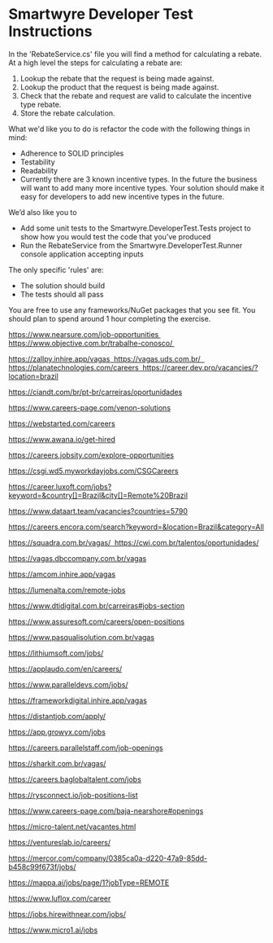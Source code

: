 # Smartwyre Developer Test Instructions

In the 'RebateService.cs' file you will find a method for calculating a rebate. At a high level the steps for calculating a rebate are:

 1. Lookup the rebate that the request is being made against.
 2. Lookup the product that the request is being made against.
 2. Check that the rebate and request are valid to calculate the incentive type rebate.
 3. Store the rebate calculation.

What we'd like you to do is refactor the code with the following things in mind:

 - Adherence to SOLID principles
 - Testability
 - Readability
 - Currently there are 3 known incentive types. In the future the business will want to add many more incentive types. Your solution should make it easy for developers to add new incentive types in the future.

We’d also like you to 
 - Add some unit tests to the Smartwyre.DeveloperTest.Tests project to show how you would test the code that you’ve produced 
 - Run the RebateService from the Smartwyre.DeveloperTest.Runner console application accepting inputs

The only specific 'rules' are:

- The solution should build
- The tests should all pass

You are free to use any frameworks/NuGet packages that you see fit. You should plan to spend around 1 hour completing the exercise.

https://www.nearsure.com/job-opportunities 
https://www.objective.com.br/trabalhe-conosco/ 

https://zallpy.inhire.app/vagas  https://vagas.uds.com.br/  https://planatechnologies.com/careers  https://career.dev.pro/vacancies/?location=brazil

https://ciandt.com/br/pt-br/carreiras/oportunidades

https://www.careers-page.com/venon-solutions

https://webstarted.com/careers

https://www.awana.io/get-hired

https://careers.jobsity.com/explore-opportunities

https://csgi.wd5.myworkdayjobs.com/CSGCareers

https://career.luxoft.com/jobs?keyword=&country[]=Brazil&city[]=Remote%20Brazil

https://www.dataart.team/vacancies?countries=5790

https://careers.encora.com/search?keyword=&location=Brazil&category=All

https://squadra.com.br/vagas/  https://cwi.com.br/talentos/oportunidades/

https://vagas.dbccompany.com.br/vagas

https://amcom.inhire.app/vagas

https://lumenalta.com/remote-jobs

https://www.dtidigital.com.br/carreiras#jobs-section

https://www.assuresoft.com/careers/open-positions

https://www.pasqualisolution.com.br/vagas

https://lithiumsoft.com/jobs/

https://applaudo.com/en/careers/

https://www.paralleldevs.com/jobs/

https://frameworkdigital.inhire.app/vagas

https://distantjob.com/apply/

https://app.growyx.com/jobs

https://careers.parallelstaff.com/job-openings

https://sharkit.com.br/vagas/

https://careers.baglobaltalent.com/jobs

https://rysconnect.io/job-positions-list

 https://www.careers-page.com/baja-nearshore#openings

https://micro-talent.net/vacantes.html

https://ventureslab.io/careers/

https://mercor.com/company/0385ca0a-d220-47a9-85dd-b458c99f673f/jobs/

https://mappa.ai/jobs/page/1?jobType=REMOTE

https://www.luflox.com/career

https://jobs.hirewithnear.com/jobs/

https://www.micro1.ai/jobs
